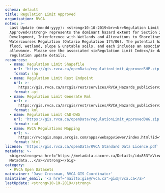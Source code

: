 ```yaml
---
schema: default
title: Regulation Limit Approved
organization: RVCA
notes: >-
  Last Update (mm-dd-yyyy): <strong>10-10-2019<br><br>Regulation Limit
  Approved</strong> represents the dominant hazard extent for Section 28 -
  Development, Interference with Wetlands and Alterations to Shorelines and
  Watercourses Regulation (Ontario Regulation 174/06). The potential hazards are
  flood, wetland, slope & unstable soils, and each includes an associated
  allowance. Please see the associated <i>Regulation Limit Index</i> dataset for
  regulation update details.
resources:
  - name: Regulation Limit Shapefile
    url: 'https://gis.rvca.ca/openData/regulationLimit_ApprovedSHP.zip'
    format: shp
  - name: Regulation Limit Rest Endpoint
    url: >-
      https://gis.rvca.ca/arcgis/rest/services/RVCA_Hazards_publicService/MapServer/5
    format: api
  - name: Regulation Limit Generate Kml
    url: >-
      https://gis.rvca.ca/arcgis/rest/services/RVCA_Hazards_publicService/MapServer/generateKml
    format: kml
  - name: Regulation Limit CAD-DWG
    url: 'https://gis.rvca.ca/openData/regulationLimit_ApprovedDWG.zip'
    format: cad
  - name: RVCA Regulations Mapping
    url: >-
      https://rvcagis.maps.arcgis.com/apps/webappviewer/index.html?id=fd54fe0962284dc0a63deabc8357bb25
    format: html
license: 'https://gis.rvca.ca/openData/RVCA Standard Data Licence.pdf'
metadata: >-
  <big><strong><a href="https://metadata.cacore.ca/Details/id=853">View      
  Metadata...</a></strong></big>
category:
  - RVCA Open Datasets
maintainer: 'Dave Crossman, RVCA GIS Coordinator'
maintainer_email: '<a href="mailto:gis@rvca.ca">gis@rvca.ca</a>'
lastUpdate: <strong>10-10-2019</strong>
---
```

